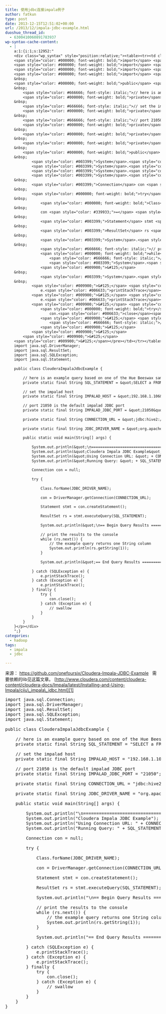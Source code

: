 ```yaml
---
title: 使用jdbc连接impala例子
author: fatkun
type: post
date: 2013-12-15T12:51:02+00:00
url: /2013/12/impala-jdbc-example.html
duoshuo_thread_id:
  - 6300410060891783937
wp-syntax-cache-content:
  - |
    a:1:{i:1;s:12952:"
    <div class="wp_syntax" style="position:relative;"><table><tr><td class="code"><pre class="java" style="font-family:monospace;"><span style="color: #000000; font-weight: bold;">import</span> <span style="color: #006699;">java.sql.Connection</span><span style="color: #339933;">;</span>
    <span style="color: #000000; font-weight: bold;">import</span> <span style="color: #006699;">java.sql.DriverManager</span><span style="color: #339933;">;</span>
    <span style="color: #000000; font-weight: bold;">import</span> <span style="color: #006699;">java.sql.ResultSet</span><span style="color: #339933;">;</span>
    <span style="color: #000000; font-weight: bold;">import</span> <span style="color: #006699;">java.sql.SQLException</span><span style="color: #339933;">;</span>
    <span style="color: #000000; font-weight: bold;">import</span> <span style="color: #006699;">java.sql.Statement</span><span style="color: #339933;">;</span>
    &nbsp;
    <span style="color: #000000; font-weight: bold;">public</span> <span style="color: #000000; font-weight: bold;">class</span> ClouderaImpalaJdbcExample <span style="color: #009900;">&#123;</span>
    &nbsp;
    	<span style="color: #666666; font-style: italic;">// here is an example query based on one of the Hue Beeswax sample tables </span>
    	<span style="color: #000000; font-weight: bold;">private</span> <span style="color: #000000; font-weight: bold;">static</span> <span style="color: #000000; font-weight: bold;">final</span> <span style="color: #003399;">String</span> SQL_STATEMENT <span style="color: #339933;">=</span> <span style="color: #0000ff;">&quot;SELECT a FROM test limit 10&quot;</span><span style="color: #339933;">;</span>
    &nbsp;
    	<span style="color: #666666; font-style: italic;">// set the impalad host</span>
    	<span style="color: #000000; font-weight: bold;">private</span> <span style="color: #000000; font-weight: bold;">static</span> <span style="color: #000000; font-weight: bold;">final</span> <span style="color: #003399;">String</span> IMPALAD_HOST <span style="color: #339933;">=</span> <span style="color: #0000ff;">&quot;192.168.1.106&quot;</span><span style="color: #339933;">;</span>
    &nbsp;
    	<span style="color: #666666; font-style: italic;">// port 21050 is the default impalad JDBC port </span>
    	<span style="color: #000000; font-weight: bold;">private</span> <span style="color: #000000; font-weight: bold;">static</span> <span style="color: #000000; font-weight: bold;">final</span> <span style="color: #003399;">String</span> IMPALAD_JDBC_PORT <span style="color: #339933;">=</span> <span style="color: #0000ff;">&quot;21050&quot;</span><span style="color: #339933;">;</span>
    &nbsp;
    	<span style="color: #000000; font-weight: bold;">private</span> <span style="color: #000000; font-weight: bold;">static</span> <span style="color: #000000; font-weight: bold;">final</span> <span style="color: #003399;">String</span> CONNECTION_URL <span style="color: #339933;">=</span> <span style="color: #0000ff;">&quot;jdbc:hive2://&quot;</span> <span style="color: #339933;">+</span> IMPALAD_HOST <span style="color: #339933;">+</span> <span style="color: #0000ff;">':'</span> <span style="color: #339933;">+</span> IMPALAD_JDBC_PORT <span style="color: #339933;">+</span> <span style="color: #0000ff;">&quot;/;auth=noSasl&quot;</span><span style="color: #339933;">;</span>
    &nbsp;
    	<span style="color: #000000; font-weight: bold;">private</span> <span style="color: #000000; font-weight: bold;">static</span> <span style="color: #000000; font-weight: bold;">final</span> <span style="color: #003399;">String</span> JDBC_DRIVER_NAME <span style="color: #339933;">=</span> <span style="color: #0000ff;">&quot;org.apache.hive.jdbc.HiveDriver&quot;</span><span style="color: #339933;">;</span>
    &nbsp;
    	<span style="color: #000000; font-weight: bold;">public</span> <span style="color: #000000; font-weight: bold;">static</span> <span style="color: #000066; font-weight: bold;">void</span> main<span style="color: #009900;">&#40;</span><span style="color: #003399;">String</span><span style="color: #009900;">&#91;</span><span style="color: #009900;">&#93;</span> args<span style="color: #009900;">&#41;</span> <span style="color: #009900;">&#123;</span>
    &nbsp;
    		<span style="color: #003399;">System</span>.<span style="color: #006633;">out</span>.<span style="color: #006633;">println</span><span style="color: #009900;">&#40;</span><span style="color: #0000ff;">&quot;<span style="color: #000099; font-weight: bold;">\n</span>=============================================&quot;</span><span style="color: #009900;">&#41;</span><span style="color: #339933;">;</span>
    		<span style="color: #003399;">System</span>.<span style="color: #006633;">out</span>.<span style="color: #006633;">println</span><span style="color: #009900;">&#40;</span><span style="color: #0000ff;">&quot;Cloudera Impala JDBC Example&quot;</span><span style="color: #009900;">&#41;</span><span style="color: #339933;">;</span>
    		<span style="color: #003399;">System</span>.<span style="color: #006633;">out</span>.<span style="color: #006633;">println</span><span style="color: #009900;">&#40;</span><span style="color: #0000ff;">&quot;Using Connection URL: &quot;</span> <span style="color: #339933;">+</span> CONNECTION_URL<span style="color: #009900;">&#41;</span><span style="color: #339933;">;</span>
    		<span style="color: #003399;">System</span>.<span style="color: #006633;">out</span>.<span style="color: #006633;">println</span><span style="color: #009900;">&#40;</span><span style="color: #0000ff;">&quot;Running Query: &quot;</span> <span style="color: #339933;">+</span> SQL_STATEMENT<span style="color: #009900;">&#41;</span><span style="color: #339933;">;</span>
    &nbsp;
    		<span style="color: #003399;">Connection</span> con <span style="color: #339933;">=</span> <span style="color: #000066; font-weight: bold;">null</span><span style="color: #339933;">;</span>
    &nbsp;
    		<span style="color: #000000; font-weight: bold;">try</span> <span style="color: #009900;">&#123;</span>
    &nbsp;
    			<span style="color: #000000; font-weight: bold;">Class</span>.<span style="color: #006633;">forName</span><span style="color: #009900;">&#40;</span>JDBC_DRIVER_NAME<span style="color: #009900;">&#41;</span><span style="color: #339933;">;</span>
    &nbsp;
    			con <span style="color: #339933;">=</span> <span style="color: #003399;">DriverManager</span>.<span style="color: #006633;">getConnection</span><span style="color: #009900;">&#40;</span>CONNECTION_URL<span style="color: #009900;">&#41;</span><span style="color: #339933;">;</span>
    &nbsp;
    			<span style="color: #003399;">Statement</span> stmt <span style="color: #339933;">=</span> con.<span style="color: #006633;">createStatement</span><span style="color: #009900;">&#40;</span><span style="color: #009900;">&#41;</span><span style="color: #339933;">;</span>
    &nbsp;
    			<span style="color: #003399;">ResultSet</span> rs <span style="color: #339933;">=</span> stmt.<span style="color: #006633;">executeQuery</span><span style="color: #009900;">&#40;</span>SQL_STATEMENT<span style="color: #009900;">&#41;</span><span style="color: #339933;">;</span>
    &nbsp;
    			<span style="color: #003399;">System</span>.<span style="color: #006633;">out</span>.<span style="color: #006633;">println</span><span style="color: #009900;">&#40;</span><span style="color: #0000ff;">&quot;<span style="color: #000099; font-weight: bold;">\n</span>== Begin Query Results ======================&quot;</span><span style="color: #009900;">&#41;</span><span style="color: #339933;">;</span>
    &nbsp;
    			<span style="color: #666666; font-style: italic;">// print the results to the console</span>
    			<span style="color: #000000; font-weight: bold;">while</span> <span style="color: #009900;">&#40;</span>rs.<span style="color: #006633;">next</span><span style="color: #009900;">&#40;</span><span style="color: #009900;">&#41;</span><span style="color: #009900;">&#41;</span> <span style="color: #009900;">&#123;</span>
    				<span style="color: #666666; font-style: italic;">// the example query returns one String column</span>
    				<span style="color: #003399;">System</span>.<span style="color: #006633;">out</span>.<span style="color: #006633;">println</span><span style="color: #009900;">&#40;</span>rs.<span style="color: #006633;">getString</span><span style="color: #009900;">&#40;</span><span style="color: #cc66cc;">1</span><span style="color: #009900;">&#41;</span><span style="color: #009900;">&#41;</span><span style="color: #339933;">;</span>
    			<span style="color: #009900;">&#125;</span>
    &nbsp;
    			<span style="color: #003399;">System</span>.<span style="color: #006633;">out</span>.<span style="color: #006633;">println</span><span style="color: #009900;">&#40;</span><span style="color: #0000ff;">&quot;== End Query Results =======================<span style="color: #000099; font-weight: bold;">\n</span><span style="color: #000099; font-weight: bold;">\n</span>&quot;</span><span style="color: #009900;">&#41;</span><span style="color: #339933;">;</span>
    &nbsp;
    		<span style="color: #009900;">&#125;</span> <span style="color: #000000; font-weight: bold;">catch</span> <span style="color: #009900;">&#40;</span><span style="color: #003399;">SQLException</span> e<span style="color: #009900;">&#41;</span> <span style="color: #009900;">&#123;</span>
    			e.<span style="color: #006633;">printStackTrace</span><span style="color: #009900;">&#40;</span><span style="color: #009900;">&#41;</span><span style="color: #339933;">;</span>
    		<span style="color: #009900;">&#125;</span> <span style="color: #000000; font-weight: bold;">catch</span> <span style="color: #009900;">&#40;</span><span style="color: #003399;">Exception</span> e<span style="color: #009900;">&#41;</span> <span style="color: #009900;">&#123;</span>
    			e.<span style="color: #006633;">printStackTrace</span><span style="color: #009900;">&#40;</span><span style="color: #009900;">&#41;</span><span style="color: #339933;">;</span>
    		<span style="color: #009900;">&#125;</span> <span style="color: #000000; font-weight: bold;">finally</span> <span style="color: #009900;">&#123;</span>
    			<span style="color: #000000; font-weight: bold;">try</span> <span style="color: #009900;">&#123;</span>
    				con.<span style="color: #006633;">close</span><span style="color: #009900;">&#40;</span><span style="color: #009900;">&#41;</span><span style="color: #339933;">;</span>
    			<span style="color: #009900;">&#125;</span> <span style="color: #000000; font-weight: bold;">catch</span> <span style="color: #009900;">&#40;</span><span style="color: #003399;">Exception</span> e<span style="color: #009900;">&#41;</span> <span style="color: #009900;">&#123;</span>
    				<span style="color: #666666; font-style: italic;">// swallow</span>
    			<span style="color: #009900;">&#125;</span>
    		<span style="color: #009900;">&#125;</span>
    	<span style="color: #009900;">&#125;</span>
    <span style="color: #009900;">&#125;</span></pre></td></tr></table><p class="theCode" style="display:none;">import java.sql.Connection;
    import java.sql.DriverManager;
    import java.sql.ResultSet;
    import java.sql.SQLException;
    import java.sql.Statement;
    
    public class ClouderaImpalaJdbcExample {
    
    	// here is an example query based on one of the Hue Beeswax sample tables 
    	private static final String SQL_STATEMENT = &quot;SELECT a FROM test limit 10&quot;;
    
    	// set the impalad host
    	private static final String IMPALAD_HOST = &quot;192.168.1.106&quot;;
    
    	// port 21050 is the default impalad JDBC port 
    	private static final String IMPALAD_JDBC_PORT = &quot;21050&quot;;
    
    	private static final String CONNECTION_URL = &quot;jdbc:hive2://&quot; + IMPALAD_HOST + ':' + IMPALAD_JDBC_PORT + &quot;/;auth=noSasl&quot;;
    
    	private static final String JDBC_DRIVER_NAME = &quot;org.apache.hive.jdbc.HiveDriver&quot;;
    
    	public static void main(String[] args) {
    
    		System.out.println(&quot;\n=============================================&quot;);
    		System.out.println(&quot;Cloudera Impala JDBC Example&quot;);
    		System.out.println(&quot;Using Connection URL: &quot; + CONNECTION_URL);
    		System.out.println(&quot;Running Query: &quot; + SQL_STATEMENT);
    
    		Connection con = null;
    
    		try {
    
    			Class.forName(JDBC_DRIVER_NAME);
    
    			con = DriverManager.getConnection(CONNECTION_URL);
    
    			Statement stmt = con.createStatement();
    
    			ResultSet rs = stmt.executeQuery(SQL_STATEMENT);
    
    			System.out.println(&quot;\n== Begin Query Results ======================&quot;);
    
    			// print the results to the console
    			while (rs.next()) {
    				// the example query returns one String column
    				System.out.println(rs.getString(1));
    			}
    
    			System.out.println(&quot;== End Query Results =======================\n\n&quot;);
    
    		} catch (SQLException e) {
    			e.printStackTrace();
    		} catch (Exception e) {
    			e.printStackTrace();
    		} finally {
    			try {
    				con.close();
    			} catch (Exception e) {
    				// swallow
    			}
    		}
    	}
    }</p></div>
    ";}
categories:
  - hadoop
tags:
  - impala
  - jdbc

---
```

来源： <https://github.com/onefoursix/Cloudera-Impala-JDBC-Example>
&nbsp;
需要依赖的lib见这篇文章。
[http://www.cloudera.com/content/cloudera-content/cloudera-docs/Impala/latest/Installing-and-Using-Impala/ciiu\_impala\_jdbc.html][1]
&nbsp;
<pre lang="java" escaped="true">import java.sql.Connection;
import java.sql.DriverManager;
import java.sql.ResultSet;
import java.sql.SQLException;
import java.sql.Statement;

public class ClouderaImpalaJdbcExample {

	// here is an example query based on one of the Hue Beeswax sample tables 
	private static final String SQL_STATEMENT = "SELECT a FROM test limit 10";

	// set the impalad host
	private static final String IMPALAD_HOST = "192.168.1.106";

	// port 21050 is the default impalad JDBC port 
	private static final String IMPALAD_JDBC_PORT = "21050";

	private static final String CONNECTION_URL = "jdbc:hive2://" + IMPALAD_HOST + ':' + IMPALAD_JDBC_PORT + "/;auth=noSasl";

	private static final String JDBC_DRIVER_NAME = "org.apache.hive.jdbc.HiveDriver";

	public static void main(String[] args) {

		System.out.println("\n=============================================");
		System.out.println("Cloudera Impala JDBC Example");
		System.out.println("Using Connection URL: " + CONNECTION_URL);
		System.out.println("Running Query: " + SQL_STATEMENT);

		Connection con = null;

		try {

			Class.forName(JDBC_DRIVER_NAME);

			con = DriverManager.getConnection(CONNECTION_URL);

			Statement stmt = con.createStatement();

			ResultSet rs = stmt.executeQuery(SQL_STATEMENT);

			System.out.println("\n== Begin Query Results ======================");

			// print the results to the console
			while (rs.next()) {
				// the example query returns one String column
				System.out.println(rs.getString(1));
			}

			System.out.println("== End Query Results =======================\n\n");

		} catch (SQLException e) {
			e.printStackTrace();
		} catch (Exception e) {
			e.printStackTrace();
		} finally {
			try {
				con.close();
			} catch (Exception e) {
				// swallow
			}
		}
	}
}</pre>

 [1]: http://www.cloudera.com/content/cloudera-content/cloudera-docs/Impala/latest/Installing-and-Using-Impala/ciiu_impala_jdbc.html
